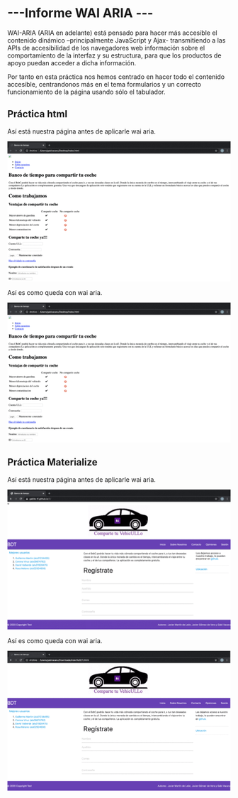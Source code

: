 # ---Informe WAI ARIA ---

WAI-ARIA (ARIA en adelante) está pensado para hacer más accesible el contenido dinámico –principalmente JavaScript y Ajax- transmitiendo a las APIs de accesibilidad de los navegadores web información sobre el comportamiento de la interfaz y su estructura, para que los productos de apoyo puedan acceder a dicha información.

Por tanto en esta práctica nos hemos centrado en hacer todo el contenido accesible, centrandonos más en el tema formularios y un correcto funcionamiento de la página usando sólo el tabulador.

## Práctica html

Así está nuestra página antes de aplicarle wai aria.

![P1Antes][img2]

Así es como queda con wai aria.

![P1Despues][img2]

## Práctica Materialize

Así está nuestra página antes de aplicarle wai aria.

![P2Antes][img3]

Así es como queda con wai aria.

![P2Despues][img4]

[img1]: https://raw.githubusercontent.com/Gabito-tf/UA/master/practica9/gifs/gif1.gif
[img2]: https://raw.githubusercontent.com/Gabito-tf/UA/master/practica9/gifs/gif2.gif
[img3]: https://raw.githubusercontent.com/Gabito-tf/UA/master/practica9/gifs/gif3.gif
[img4]: https://raw.githubusercontent.com/Gabito-tf/UA/master/practica9/gifs/gif4.gif
